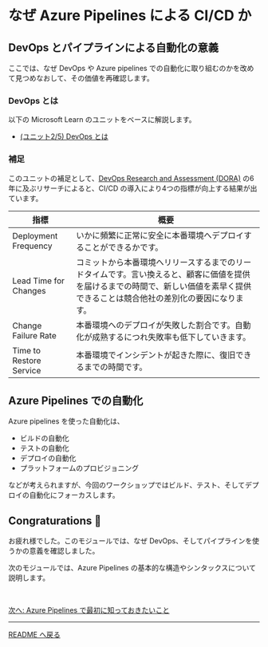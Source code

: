 # なぜ Azure Pipelines による CI/CD か

## DevOps とパイプラインによる自動化の意義

ここでは、なぜ DevOps や Azure pipelines での自動化に取り組むのかを改めて見つめなおして、その価値を再確認します。

### DevOps とは

以下の Microsoft Learn のユニットをベースに解説します。

- [(ユニット2/5) DevOps とは](https://docs.microsoft.com/ja-jp/learn/modules/get-started-with-devops/2-what-is-devops)

### 補足

このユニットの補足として、[DevOps Research and Assessment (DORA)](https://cloud.google.com/blog/products/devops-sre/the-2019-accelerate-state-of-devops-elite-performance-productivity-and-scaling) の6年に及ぶリサーチによると、CI/CD の導入により4つの指標が向上する結果が出ています。

| 指標 | 概要 |
|---|----|
| Deployment Frequency | いかに頻繁に正常に安全に本番環境へデプロイすることができるかです。 |
| Lead Time for Changes | コミットから本番環境へリリースするまでのリードタイムです。言い換えると、顧客に価値を提供を届けるまでの時間で、新しい価値を素早く提供できることは競合他社の差別化の要因になります。 |
| Change Failure Rate | 本番環境へのデプロイが失敗した割合です。自動化が成熟するにつれ失敗率も低下していきます。 |
| Time to Restore Service | 本番環境でインシデントが起きた際に、復旧できるまでの時間です。|


## Azure Pipelines での自動化

Azure pipelines を使った自動化は、

- ビルドの自動化
- テストの自動化
- デプロイの自動化
- プラットフォームのプロビジョニング

などが考えられますが、今回のワークショップではビルド、テスト、そしてデプロイの自動化にフォーカスします。


## Congraturations 🎉

お疲れ様でした。このモジュールでは、なぜ DevOps、そしてパイプラインを使うかの意義を確認しました。

次のモジュールでは、Azure Pipelines の基本的な構造やシンタックスについて説明します。

<br>

[次へ: Azure Pipelines で最初に知っておきたいこと](./2_azure-pipelines-fundamental.md)

---

[README へ戻る](../README.md)
